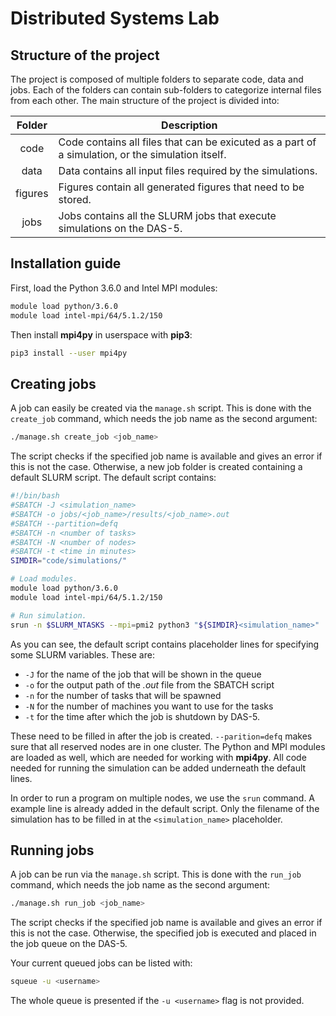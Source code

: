 # Distributed Systems Lab

## Structure of the project
The project is composed of multiple folders to separate code, data and jobs.
Each of the folders can contain sub-folders to categorize internal files from
each other. The main structure of the project is divided into:

| Folder | Description |
|:------:| ----------- |
| code | Code contains all files that can be exicuted as a part of a simulation, or the simulation itself. |
| data | Data contains all input files required by the simulations. |
| figures | Figures contain all generated figures that need to be stored.
| jobs | Jobs contains all the SLURM jobs that execute simulations on the DAS-5. |


## Installation guide
First, load the Python 3.6.0 and Intel MPI modules:
```bash
module load python/3.6.0
module load intel-mpi/64/5.1.2/150
```

Then install **mpi4py** in userspace with **pip3**: 
```bash
pip3 install --user mpi4py
```


## Creating jobs
A job can easily be created via the `manage.sh` script. This is done with the
`create_job` command, which needs the job name as the second argument:
```bash
./manage.sh create_job <job_name>
```

The script checks if the specified job name is available and gives an error if
this is not the case. Otherwise, a new job folder is created containing a 
default SLURM script. The default script contains:
```bash
#!/bin/bash
#SBATCH -J <simulation_name>
#SBATCH	-o jobs/<job_name>/results/<job_name>.out
#SBATCH --partition=defq
#SBATCH -n <number of tasks>
#SBATCH -N <number of nodes>
#SBATCH -t <time in minutes>
SIMDIR="code/simulations/"

# Load modules.
module load python/3.6.0
module load intel-mpi/64/5.1.2/150

# Run simulation.
srun -n $SLURM_NTASKS --mpi=pmi2 python3 "${SIMDIR}<simulation_name>"
```

As you can see, the default script contains placeholder lines for
specifying some SLURM variables. These are:
 - `-J` for the name of the job that will be shown in the queue
 - `-o` for the output path of the *.out* file from the SBATCH script
 - `-n` for the number of tasks that will be spawned
 - `-N` for the number of machines you want to use for the tasks
 - `-t` for the time after which the job is shutdown by DAS-5.
 
These need to be filled in after the job is created. `--parition=defq` makes
sure that all reserved nodes are in one cluster. The Python and MPI modules are
loaded as well, which are needed for working with **mpi4py**. All code
needed for running the simulation can be added underneath the default lines.

In order to run a program on multiple nodes, we use the `srun` command. A
example line is already added in the default script. Only the filename of the
simulation has to be filled in at the `<simulation_name>` placeholder. 


## Running jobs
A job can be run via the `manage.sh` script. This is done with the
`run_job` command, which needs the job name as the second argument:
```bash
./manage.sh run_job <job_name>
```
The script checks if the specified job name is available and gives an error if
this is not the case. Otherwise, the specified job is executed and placed in the
job queue on the DAS-5.

Your current queued jobs can be listed with:
```bash
squeue -u <username>
```

The whole queue is presented if the `-u <username>` flag is not provided.